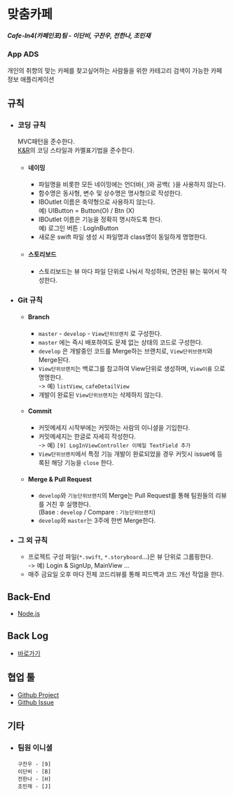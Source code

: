 # 맞춤카페
##### Cafe-In4(카페인포)팀 - 이단비, 구찬우, 전한나, 조민재
### App ADS
개인의 취향의 맞는 카페를 찾고싶어하는 사람들을 위한 카테고리 검색이 가능한 카페 정보 애플리케이션

## 규칙
  * ### 코딩 규칙
    MVC패턴을 준수한다.  
    [K&R](https://namu.wiki/w/%EC%BD%94%EB%94%A9%20%EC%8A%A4%ED%83%80%EC%9D%BC)의 코딩 스타일과 카멜표기법을 준수한다.  
    * #### 네이밍
      * 파일명을 비롯한 모든 네이밍에는 언더바(`_`)와 공백(` `)을 사용하지 않는다.
      * 함수명은 동사형, 변수 및 상수명은 명사형으로 작성한다.
      * IBOutlet 이름은 축약형으로 사용하지 않는다.  
        예) UIButton = Button(O) / Btn (X)
      * IBOutlet 이름은 기능을 정확히 명시하도록 한다.  
        예) 로그인 버튼 : LogInButton
      * 새로운 swift 파일 생성 시 파일명과 class명이 동일하게 명명한다.
    * #### 스토리보드
      * 스토리보드는 뷰 마다 파일 단위로 나눠서 작성하되, 연관된 뷰는 묶어서 작성한다.
    <!-- 3. ##### 모델 -->

  * ### Git 규칙
    * #### Branch
      * `master` - `develop` - `View단위브랜치` 로 구성한다.  
      * `master` 에는 즉시 배포하여도 문제 없는 상태의 코드로 구성한다.
      * `develop` 은 개발중인 코드를 Merge하는 브랜치로, `View단위브랜치`와 Merge된다.
      * `View단위브랜치`는 백로그를 참고하여 View단위로 생성하며, `View이름` 으로 명명한다.  
      -> 예) `listView`, `cafeDetailView`
      * 개발이 완료된 `View단위브랜치`는 삭제하지 않는다.

    * #### Commit
      * 커밋메세지 시작부에는 커밋하는 사람의 이니셜을 기입한다.  
      * 커밋메세지는 한글로 자세히 작성한다.  
        -> 예) `[9] LogInViewController 이메일 TextField 추가`
      * `View단위브랜치`에서 특정 기능 개발이 완료되었을 경우 커밋시 issue에 등록된 해당 기능을 `close` 한다.

    * #### Merge & Pull Request
      * `develop`와 `기능단위브랜치`의 Merge는 Pull Request를 통해 팀원들의 리뷰를 거친 후 실행한다.  
        (Base : `develop` / Compare : `기능단위브랜치`)
      * `develop`와 `master`는 3주에 한번 Merge한다.


  * ### 그 외 규칙
    * 프로젝트 구성 파일(`*.swift`, `*.storyboard`...)은 뷰 단위로 그룹핑한다.  
    -> 예) Login & SignUp, MainView ...
    * 매주 금요일 오후 마다 전체 코드리뷰를 통해 피드백과 코드 개선 작업을 한다.

## Back-End
  * [Node.js](https://github.com/HannaJeon/MachumCafe_CafeIn4_Server)


## Back Log
  * [바로가기](http://goo.gl/VjykF2)

## 협업 툴
  * [Github Project](https://github.com/ni9n/MachumCafe_CafeIn4/projects/1)
  * [Github Issue](https://github.com/ni9n/MachumCafe_CafeIn4/issues)

## 기타

  * ### 팀원 이니셜
    ```
    구찬우 - [9]
    이단비 - [B]
    전한나 - [H]
    조민재 - [J]
    ```

